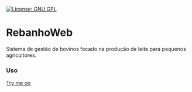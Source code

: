 [![License: GNU GPL](http://www.gnu.org/graphics/gplv3-127x51.png)](http://www.gnu.org/licenses/gpl-3.0.en.html)
# RebanhoWeb
  Sistema de gestão de bovinos focado na produção de leite para pequenos agricultores.
### Uso
[Try me on](http://www.rebanhoweb.16mb.com/)